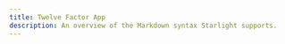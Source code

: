 ```yaml
---
title: Twelve Factor App
description: An overview of the Markdown syntax Starlight supports.
---
```

